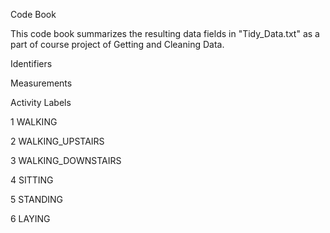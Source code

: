 Code Book

This code book summarizes the resulting data fields in "Tidy_Data.txt" as a part of course project of Getting and Cleaning Data.


Identifiers



Measurements


Activity Labels

1 WALKING


2 WALKING_UPSTAIRS


3 WALKING_DOWNSTAIRS


4 SITTING


5 STANDING


6 LAYING
